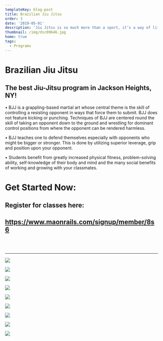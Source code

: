 ```yaml
---
templateKey: blog-post
title: Brazilian Jiu Jitsu
order: 3
date: '2019-05-01'
description: 'Jiu Jitsu is so much more than a sport, it’s a way of life.'
thumbnail: /img/dsc09646.jpg
home: true
tags:
  - Programs
---
```

# Brazilian Jiu Jitsu

## The best Jiu-Jitsu program in Jackson Heights, NY!

• BJJ is a grappling-based martial art whose central theme is the skill of controlling a resisting opponent in ways that force them to submit. BJJ does not feature kicking or punching. Techniques of BJJ are centered round the skill of taking an opponent down to the ground and wrestling for dominant control positions from where the opponent can be rendered harmless.

• BJJ teaches one to defend themselves especially with opponents who might be bigger or stronger. This is done by utilizing superior leverage, grip and position upon your opponent.

• Students benefit from greatly increased physical fitness, problem-solving ability, self-knowledge of their body and mind and the many social benefits of working and growing with your classmates.

# Get Started Now:

## Register for classes here:

## <https://www.maonrails.com/signup/member/8s6>

<br>

<br>

- - -

![](/img/dsc09804.jpg)

![](/img/dsc00204.jpg)

![](/img/dsc01064.jpg)

![](/img/dsc00104.jpg)

![](/img/dsc06659.jpg)

![](/img/dsc09250.jpg)

![](/img/dsc06620.jpg)

![](/img/dsc04137.jpg)

![](/img/dsc07857.jpg)
